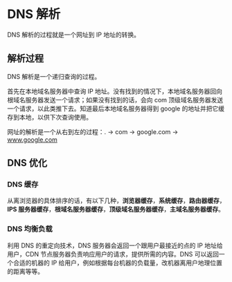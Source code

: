 # DNS 解析

DNS 解析的过程就是一个网址到 IP 地址的转换。

## 解析过程

DNS 解析是一个递归查询的过程。

首先在本地域名服务器中查询 IP 地址。没有找到的情况下，本地域名服务器回向根域名服务器发送一个请求；如果没有找到的话，会向 com 顶级域名服务器发送一个请求，以此类推下去。知道最后本地域名服务器得到 google 的地址并把它缓存到本地，以供下次查询使用。

网址的解析是一个从右到左的过程：. -> com -> google.com -> www.google.com

## DNS 优化

### DNS 缓存

从离浏览器的具体排序的话，有以下几种，**浏览器缓存**，**系统缓存**，**路由器缓存**，**IPS 服务器缓存**，**根域名服务器缓存**，**顶级域名服务器缓存**，**主域名服务器缓存**。

### DNS 均衡负载

利用 DNS 的重定向技术，DNS 服务器会返回一个跟用户最接近的点的 IP 地址给用户，CDN 节点服务器负责响应用户的请求，提供所需的内容。DNS 可以返回一个合适的机器的 IP 给用户，例如根据每台机器的负载量，改机器离用户地理位置的距离等等。

